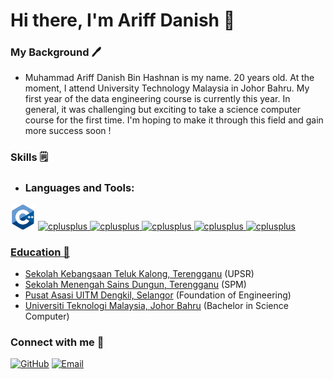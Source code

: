 # Hi there, I'm Ariff Danish 👋

### My Background 🖊️
- Muhammad Ariff Danish Bin Hashnan is my name. 20 years old. At the moment, I attend University Technology Malaysia in Johor Bahru. My first year of the data engineering course is currently this year. In general, it was challenging but exciting to take a science computer course for the first time. I'm hoping to make it through this field and gain more success soon ! 



### Skills 🗒️
- <h3 align="left">Languages and Tools:</h3>
 <img src="https://raw.githubusercontent.com/devicons/devicon/master/icons/cplusplus/cplusplus-original.svg" alt="cplusplus" width="40" height="40"/> </a> <a href="https://www.w3schools.com/css/" target="_blank" rel="noreferrer"> 
 <img src="https://i.ibb.co/NSvx84w/C.png" alt="cplusplus" width="40" height="40"/> </a> <a href="https://www.w3schools.com/css/" target="_blank" rel="noreferrer"> 
 <img src="https://i.ibb.co/zfLwfH2/HTML.png" alt="cplusplus" width="40" height="40"/> </a> <a href="https://www.w3schools.com/css/" target="_blank" rel="noreferrer"> 
 <img src="https://i.ibb.co/HXrvk0y/css.jpg" alt="cplusplus" width="40" height="40"/> </a> <a href="https://www.w3schools.com/css/" target="_blank" rel="noreferrer"> 
 <img src="https://i.ibb.co/m8JGBZm/ASM.png" alt="cplusplus" width="40" height="40"/> </a> <a href="https://www.w3schools.com/css/" target="_blank" rel="noreferrer"> 
 <img src="https://i.ibb.co/2yvzDQL/r-programming.jpg" alt="cplusplus" width="40" height="40"/> </a> <a href="https://www.w3schools.com/css/" target="_blank" rel="noreferrer"> 


  
  
### Education 🏫
- [Sekolah Kebangsaan Teluk Kalong, Terengganu](https://ms.wikipedia.org/wiki/Sekolah_Kebangsaan_Telok_Kalong) (UPSR) 
- [Sekolah Menengah Sains Dungun, Terengganu](https://ms.wikipedia.org/wiki/Sekolah_Menengah_Sains_Dungun) (SPM)
- [Pusat Asasi UITM Dengkil, Selangor](https://asasi.uitm.edu.my/) (Foundation of Engineering)
-  [Universiti Teknologi Malaysia, Johor Bahru](https://www.utm.my) (Bachelor in Science Computer)


  
### Connect with me 🙌

<p align="left">
    <a href="https://github.com/ariffdanish" target="_blank"><img alt="GitHub" src="https://img.shields.io/badge/-@ariffdanish-181717?style=flat-square&logo=GitHub&logoColor=white"></a>
    <a href="mailto:muhammadariffdanish@graduate.utm.my" target="_blank"><img alt="Email" src="https://img.shields.io/badge/-muhammadariffdanish@graduate.utm.my-c14438?style=flat-square&logo=Gmail&logoColor=white&link=mailto:muhammadariffdanish@graduate.utm.my.com"></a>
